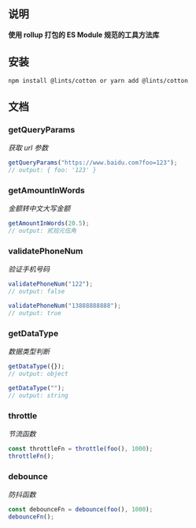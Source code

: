 ## 说明

**使用 rollup 打包的 ES Module 规范的工具方法库**

## 安装

```shell
npm install @lints/cotton or yarn add @lints/cotton
```

## 文档

### getQueryParams

_获取 url 参数_

```ts
getQueryParams("https://www.baidu.com?foo=123");
// output: { foo: '123' }
```

### getAmountInWords

_金额转中文大写金额_

```ts
getAmountInWords(20.5);
// output: 贰拾元伍角
```

### validatePhoneNum

_验证手机号码_

```ts
validatePhoneNum("122");
// output: false

validatePhoneNum("13888888888");
// output: true
```

### getDataType

_数据类型判断_

```ts
getDataType({});
// output: object

getDataType("");
// output: string
```

### throttle

_节流函数_

```ts
const throttleFn = throttle(foo(), 1000);
throttleFn();
```

### debounce

_防抖函数_

```ts
const debounceFn = debounce(foo(), 1000);
debounceFn();
```
